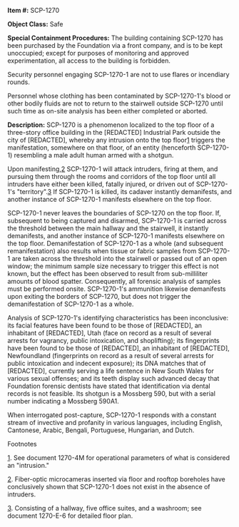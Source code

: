 **Item #:** SCP-1270

**Object Class:** Safe

**Special Containment Procedures:** The building containing SCP-1270 has been purchased by the Foundation via a front company, and is to be kept unoccupied; except for purposes of monitoring and approved experimentation, all access to the building is forbidden.

Security personnel engaging SCP-1270-1 are not to use flares or incendiary rounds.

Personnel whose clothing has been contaminated by SCP-1270-1's blood or other bodily fluids are not to return to the stairwell outside SCP-1270 until such time as on-site analysis has been either completed or aborted.

**Description:** SCP-1270 is a phenomenon localized to the top floor of a three-story office building in the \[REDACTED\] Industrial Park outside the city of \[REDACTED\], whereby any intrusion onto the top floor[1](javascript:;) triggers the manifestation, somewhere on that floor, of an entity (henceforth SCP-1270-1) resembling a male adult human armed with a shotgun.

Upon manifesting,[2](javascript:;) SCP-1270-1 will attack intruders, firing at them, and pursuing them through the rooms and corridors of the top floor until all intruders have either been killed, fatally injured, or driven out of SCP-1270-1's "territory".[3](javascript:;) If SCP-1270-1 is killed, its cadaver instantly demanifests, and another instance of SCP-1270-1 manifests elsewhere on the top floor.

SCP-1270-1 never leaves the boundaries of SCP-1270 on the top floor. If, subsequent to being captured and disarmed, SCP-1270-1 is carried across the threshold between the main hallway and the stairwell, it instantly demanifests, and another instance of SCP-1270-1 manifests elsewhere on the top floor. Demanifestation of SCP-1270-1 as a whole (and subsequent remanifestation) also results when tissue or fabric samples from SCP-1270-1 are taken across the threshold into the stairwell or passed out of an open window; the minimum sample size necessary to trigger this effect is not known, but the effect has been observed to result from sub-milliliter amounts of blood spatter. Consequently, all forensic analysis of samples must be performed onsite. SCP-1270-1's ammunition likewise demanifests upon exiting the borders of SCP-1270, but does not trigger the demanifestation of SCP-1270-1 as a whole.

Analysis of SCP-1270-1's identifying characteristics has been inconclusive: its facial features have been found to be those of \[REDACTED\], an inhabitant of \[REDACTED\], Utah (face on record as a result of several arrests for vagrancy, public intoxication, and shoplifting); its fingerprints have been found to be those of \[REDACTED\], an inhabitant of \[REDACTED\], Newfoundland (fingerprints on record as a result of several arrests for public intoxication and indecent exposure); its DNA matches that of \[REDACTED\], currently serving a life sentence in New South Wales for various sexual offenses; and its teeth display such advanced decay that Foundation forensic dentists have stated that identification via dental records is not feasible. Its shotgun is a Mossberg 590, but with a serial number indicating a Mossberg 590A1.

When interrogated post-capture, SCP-1270-1 responds with a constant stream of invective and profanity in various languages, including English, Cantonese, Arabic, Bengali, Portuguese, Hungarian, and Dutch.

Footnotes

[1](javascript:;). See document 1270-4M for operational parameters of what is considered an "intrusion."

[2](javascript:;). Fiber-optic microcameras inserted via floor and rooftop boreholes have conclusively shown that SCP-1270-1 does not exist in the absence of intruders.

[3](javascript:;). Consisting of a hallway, five office suites, and a washroom; see document 1270-E-6 for detailed floor plan.